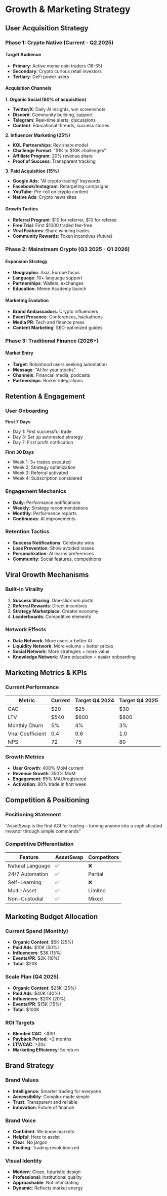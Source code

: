 # Growth & Marketing Strategy

## User Acquisition Strategy

### Phase 1: Crypto Native (Current - Q2 2025)

#### Target Audience
- **Primary**: Active meme coin traders (18-35)
- **Secondary**: Crypto curious retail investors
- **Tertiary**: DeFi power users

#### Acquisition Channels

**1. Organic Social (60% of acquisition)**
- **Twitter/X**: Daily AI insights, win screenshots
- **Discord**: Community building, support
- **Telegram**: Real-time alerts, discussions
- **Content**: Educational threads, success stories

**2. Influencer Marketing (25%)**
- **KOL Partnerships**: Rev share model
- **Challenge Format**: "$1K to $10K challenges"
- **Affiliate Program**: 20% revenue share
- **Proof of Success**: Transparent tracking

**3. Paid Acquisition (15%)**
- **Google Ads**: "AI crypto trading" keywords
- **Facebook/Instagram**: Retargeting campaigns
- **YouTube**: Pre-roll on crypto content
- **Native Ads**: Crypto news sites

#### Growth Tactics
- **Referral Program**: $10 for referrer, $10 for referee
- **Free Trial**: First $1000 traded fee-free
- **Viral Features**: Share winning trades
- **Community Rewards**: Token incentives (future)

### Phase 2: Mainstream Crypto (Q3 2025 - Q1 2026)

#### Expansion Strategy
- **Geographic**: Asia, Europe focus
- **Language**: 10+ language support
- **Partnerships**: Wallets, exchanges
- **Education**: Meme Academy launch

#### Marketing Evolution
- **Brand Ambassadors**: Crypto influencers
- **Event Presence**: Conferences, hackathons
- **Media PR**: Tech and finance press
- **Content Marketing**: SEO-optimized guides

### Phase 3: Traditional Finance (2026+)

#### Market Entry
- **Target**: Robinhood users seeking automation
- **Message**: "AI for your stocks"
- **Channels**: Financial media, podcasts
- **Partnerships**: Broker integrations

## Retention & Engagement

### User Onboarding
**First 7 Days**
- Day 1: First successful trade
- Day 3: Set up automated strategy
- Day 7: First profit notification

**First 30 Days**
- Week 1: 3+ trades executed
- Week 2: Strategy optimization
- Week 3: Referral activated
- Week 4: Subscription considered

### Engagement Mechanics
- **Daily**: Performance notifications
- **Weekly**: Strategy recommendations
- **Monthly**: Performance reports
- **Continuous**: AI improvements

### Retention Tactics
- **Success Notifications**: Celebrate wins
- **Loss Prevention**: Show avoided losses
- **Personalization**: AI learns preferences
- **Community**: Social features, competitions

## Viral Growth Mechanisms

### Built-In Virality
1. **Success Sharing**: One-click win posts
2. **Referral Rewards**: Direct incentives
3. **Strategy Marketplace**: Creator economy
4. **Leaderboards**: Competitive elements

### Network Effects
- **Data Network**: More users = better AI
- **Liquidity Network**: More volume = better prices
- **Social Network**: More strategies = more value
- **Knowledge Network**: More education = easier onboarding

## Marketing Metrics & KPIs

### Current Performance
| Metric | Current | Target Q4 2024 | Target Q4 2025 |
|--------|---------|----------------|----------------|
| CAC | $20 | $25 | $30 |
| LTV | $540 | $600 | $800 |
| Monthly Churn | 5% | 4% | 3% |
| Viral Coefficient | 0.4 | 0.6 | 1.0 |
| NPS | 72 | 75 | 80 |

### Growth Metrics
- **User Growth**: 400% MoM current
- **Revenue Growth**: 350% MoM
- **Engagement**: 65% MAU/registered
- **Activation**: 80% trade in first week

## Competition & Positioning

### Positioning Statement
"AssetSwap is the first AGI for trading – turning anyone into a sophisticated investor through simple commands"

### Competitive Differentiation
| Feature | AssetSwap | Competitors |
|---------|-----------|-------------|
| Natural Language | ✅ | ❌ |
| 24/7 Automation | ✅ | Partial |
| Self-Learning | ✅ | ❌ |
| Multi-Asset | ✅ | Limited |
| Non-Custodial | ✅ | Mixed |

## Marketing Budget Allocation

### Current Spend (Monthly)
- **Organic Content**: $5K (25%)
- **Paid Ads**: $10K (50%)
- **Influencers**: $3K (15%)
- **Events/PR**: $2K (10%)
- **Total**: $20K

### Scale Plan (Q4 2025)
- **Organic Content**: $25K (25%)
- **Paid Ads**: $40K (40%)
- **Influencers**: $20K (20%)
- **Events/PR**: $15K (15%)
- **Total**: $100K

### ROI Targets
- **Blended CAC**: <$30
- **Payback Period**: <2 months
- **LTV/CAC**: >20x
- **Marketing Efficiency**: 5x return

## Brand Strategy

### Brand Values
- **Intelligence**: Smarter trading for everyone
- **Accessibility**: Complex made simple
- **Trust**: Transparent and reliable
- **Innovation**: Future of finance

### Brand Voice
- **Confident**: We know markets
- **Helpful**: Here to assist
- **Clear**: No jargon
- **Exciting**: Trading revolutionized

### Visual Identity
- **Modern**: Clean, futuristic design
- **Professional**: Institutional quality
- **Approachable**: Not intimidating
- **Dynamic**: Reflects market energy